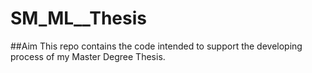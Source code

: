 # SM_ML__Thesis

##Aim
This repo contains the code intended to support the developing process of my Master Degree Thesis.
